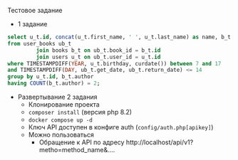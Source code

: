 Тестовое задание

+ 1 задание
```sql
select u_t.id, concat(u_t.first_name, ' ', u_t.last_name) as name, b_t.author, group_concat(b_t.name) as books
from user_books ub_t
         join books b_t on ub_t.book_id = b_t.id
         join users u_t on ub_t.user_id = u_t.id
where TIMESTAMPDIFF(YEAR, u_t.birthday, curdate()) between 7 and 17
and TIMESTAMPDIFF(DAY, ub_t.get_date, ub_t.return_date) <= 14
group by u_t.id, b_t.author
having COUNT(b_t.author) = 2;
```

+ Развертывание 2 задания
  + Клонирование проекта
  + ```composer install``` (версия php 8.2)
  + ```docker compose up -d``` 
  + Ключ API доступен в конфиге auth (```config/auth.php[apikey]```)
  + Можно пользоваться 
    + Обращение к API по адресу http://localhost/api/v1?metho=method_name&....
  
